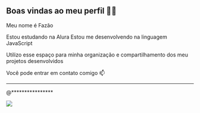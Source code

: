 ## Boas vindas ao meu perfil 💙💙
Meu nome é Fazão

Estou estudando na Alura
Estou me desenvolvendo na linguagem JavaScript

Utilizo esse espaço para minha organização e compartilhamento dos meu projetos desenvolvidos

Você pode entrar em contato comigo 📫
****************************
@****************

![](https://gizmodo.uol.com.br/wp-content/blogs.dir/8/files/2021/02/nyan-cat.gif)


<!-- ## Hi there 👋

<!--
**Falura/Falura** is a ✨ _special_ ✨ repository because its `README.md` (this file) appears on your GitHub profile.

Here are some ideas to get you started:

- 🔭 I’m currently working on ...
- 🌱 I’m currently learning ...
- 👯 I’m looking to collaborate on ...
- 🤔 I’m looking for help with ...
- 💬 Ask me about ...
- 📫 How to reach me: ...
- 😄 Pronouns: ...
- ⚡ Fun fact: ...
-->
